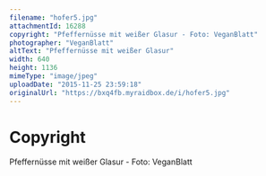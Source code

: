 ```yaml
---
filename: "hofer5.jpg"
attachmentId: 16288
copyright: "Pfeffernüsse mit weißer Glasur - Foto: VeganBlatt"
photographer: "VeganBlatt"
altText: "Pfeffernüsse mit weißer Glasur"
width: 640
height: 1136
mimeType: "image/jpeg"
uploadDate: "2015-11-25 23:59:18"
originalUrl: "https://bxq4fb.myraidbox.de/i/hofer5.jpg"
---
```


# Copyright

Pfeffernüsse mit weißer Glasur - Foto: VeganBlatt
